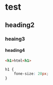 # test

## heading2

### heaing3

#### heading4

```html
<h1>html<h1>
```

```css
h1 {
    fone-size: 20px;
}
```